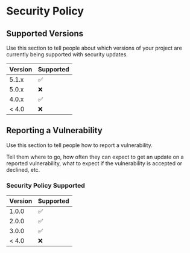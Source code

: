 # Security Policy

## Supported Versions

Use this section to tell people about which versions of your project are
currently being supported with security updates.

| Version | Supported          |
| ------- | ------------------ |
| 5.1.x   | :white_check_mark: |
| 5.0.x   | :x:                |
| 4.0.x   | :white_check_mark: |
| < 4.0   | :x:                |

## Reporting a Vulnerability

Use this section to tell people how to report a vulnerability.

Tell them where to go, how often they can expect to get an update on a
reported vulnerability, what to expect if the vulnerability is accepted or
declined, etc.

### Security Policy Supported
| Version | Supported          |
| ------- | ------------------ |
| 1.0.0   | :white_check_mark: |
| 2.0.0   | :white_check_mark: |
| 3.0.0   | :white_check_mark: |
| < 4.0   | :x:                |
